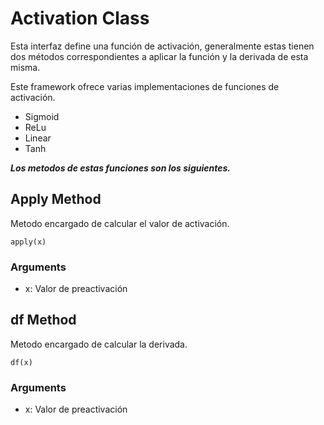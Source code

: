 # Activation Class

Esta interfaz define una función de activación, generalmente estas tienen dos métodos correspondientes a aplicar la función y la derivada de esta misma.

Este framework ofrece varias implementaciones de funciones de activación. 

- Sigmoid
- ReLu
- Linear
- Tanh

***Los metodos de estas funciones son los siguientes.***

## Apply Method

Metodo encargado de calcular el valor de activación.

````
apply(x)
````

### Arguments

- x: Valor de preactivación


## df Method

Metodo encargado de calcular la derivada.

````
df(x)
````

### Arguments

- x: Valor de preactivación



